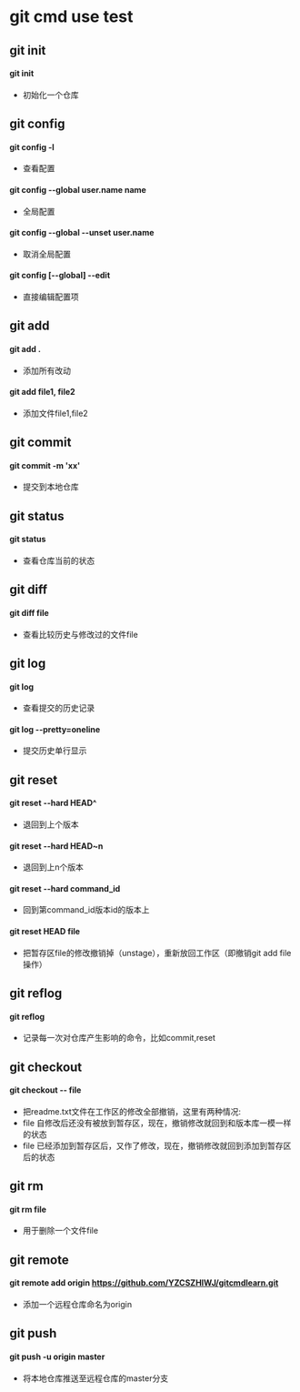 git cmd use test
===

## git init

#### git init
- 初始化一个仓库



## git config

#### git config -l
- 查看配置

#### git config --global user.name name
- 全局配置

#### git config --global --unset user.name
- 取消全局配置

#### git config [--global] --edit
- 直接编辑配置项



## git add

#### git add .
- 添加所有改动

#### git add file1, file2
- 添加文件file1,file2



## git commit

#### git commit -m 'xx'
- 提交到本地仓库



## git status

#### git status 
- 查看仓库当前的状态



## git diff

#### git diff file
- 查看比较历史与修改过的文件file



## git log

#### git log
- 查看提交的历史记录

#### git log --pretty=oneline
- 提交历史单行显示



## git reset

#### git reset --hard HEAD^
- 退回到上个版本

#### git reset --hard HEAD~n
- 退回到上n个版本

#### git reset --hard command_id
- 回到第command_id版本id的版本上

#### git reset HEAD file
- 把暂存区file的修改撤销掉（unstage），重新放回工作区（即撤销git add file操作）



## git reflog

#### git reflog 
- 记录每一次对仓库产生影响的命令，比如commit,reset



## git checkout

#### git checkout -- file
- 把readme.txt文件在工作区的修改全部撤销，这里有两种情况:
- file 自修改后还没有被放到暂存区，现在，撤销修改就回到和版本库一模一样的状态
- file 已经添加到暂存区后，又作了修改，现在，撤销修改就回到添加到暂存区后的状态



## git rm

#### git rm file
- 用于删除一个文件file



## git remote

#### git remote add origin https://github.com/YZCSZHIWJ/gitcmdlearn.git
- 添加一个远程仓库命名为origin



## git push

#### git push -u origin master
- 将本地仓库推送至远程仓库的master分支